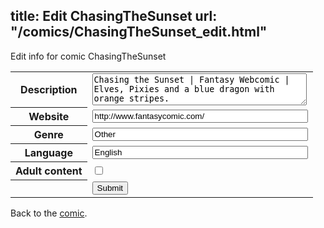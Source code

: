 title: Edit ChasingTheSunset
url: "/comics/ChasingTheSunset_edit.html"
---
Edit info for comic ChasingTheSunset

<form name="comic" action="http://gaepostmail.appspot.com/comic/" method="post">
<table class="comicinfo">
<tr>
<th>Description</th><td><textarea name="description" cols="40" rows="3">Chasing the Sunset | Fantasy Webcomic | Elves, Pixies and a blue dragon with orange stripes.</textarea></td>
</tr>
<tr>
<th>Website</th><td><input type="text" name="url" value="http://www.fantasycomic.com/" size="40"/></td>
</tr>
<tr>
<th>Genre</th><td><input type="text" name="genre" value="Other" size="40"/></td>
</tr>
<tr>
<th>Language</th><td><input type="text" name="language" value="English" size="40"/></td>
</tr>
<tr>
<th>Adult content</th><td><input type="checkbox" name="adult" value="adult" /></td>
</tr>
<tr>
<th></th><td>
<input type="hidden" name="comic" value="ChasingTheSunset" />
<input type="submit" name="submit" value="Submit" />
</td>
</tr>
</table>
</form>

Back to the [comic](ChasingTheSunset.html).
